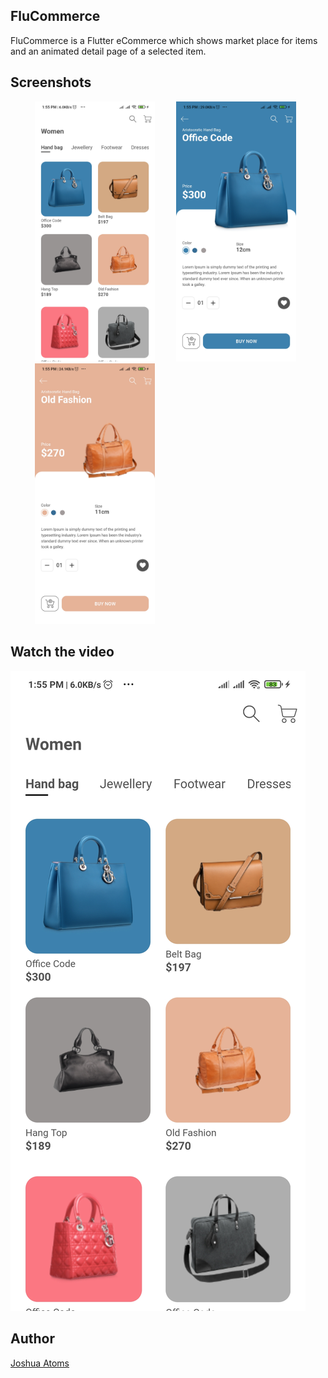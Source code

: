 ## FluCommerce

FluCommerce is a Flutter eCommerce which shows market place for items
and an animated detail page of a selected item.


## Screenshots
<ul>
  <img src="https://github.com/JAtoms/FluCommerce/blob/main/media_resources/screenshot_1.jpg" width="40%" alt="Screen1" hspace="15">
  <img src="https://github.com/JAtoms/FluCommerce/blob/main/media_resources/screenshot_2.jpg" width="40%" alt="Screen1" hspace="15">
  <img src="https://github.com/JAtoms/FluCommerce/blob/main/media_resources/screenshot_3.jpg" width="40%" alt="Screen1" hspace="15">
</ul>

## Watch the video
[![Watch the video](https://github.com/JAtoms/FluCommerce/blob/main/media_resources/screenshot_1.jpg)](https://github.com/JAtoms/FluCommerce/blob/main/media_resources/video_record.mp4)

## Author

[Joshua Atoms](https://github.com/JAtoms)